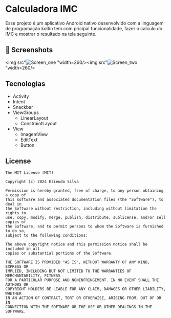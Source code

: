 # Calculadora IMC
Esse projeto é um aplicativo Android nativo desenvolvido com a linguagem de programação koltin tem com pricipal funcionalidade, fazer o calculo do IMC e mostrar o resultado na tela seguinte.


## :camera_flash: Screenshots
<!-- You can add more screenshots here if you like -->
<img src"![Screen_one](https://github.com/user-attachments/assets/ba60245f-f671-4aa6-a26c-77606e2a2db8)
"width=260/><img src"![Screen_two](https://github.com/user-attachments/assets/135d8e57-89d8-48d0-aed9-064b71164de7)
"width=260/>

## Tecnologias
- Activity
- Intent
- Snackbar
- ViewGroups
  - LinearLayout
  - ConstraintLayout
- View
  - ImagemView
  - EditText
  - Button 


## License
```
The MIT License (MIT)

Copyright (c) 2024 Elieudo Silva

Permission is hereby granted, free of charge, to any person obtaining a copy of
this software and associated documentation files (the "Software"), to deal in
the Software without restriction, including without limitation the rights to
use, copy, modify, merge, publish, distribute, sublicense, and/or sell copies of
the Software, and to permit persons to whom the Software is furnished to do so,
subject to the following conditions:

The above copyright notice and this permission notice shall be included in all
copies or substantial portions of the Software.

THE SOFTWARE IS PROVIDED "AS IS", WITHOUT WARRANTY OF ANY KIND, EXPRESS OR
IMPLIED, INCLUDING BUT NOT LIMITED TO THE WARRANTIES OF MERCHANTABILITY, FITNESS
FOR A PARTICULAR PURPOSE AND NONINFRINGEMENT. IN NO EVENT SHALL THE AUTHORS OR
COPYRIGHT HOLDERS BE LIABLE FOR ANY CLAIM, DAMAGES OR OTHER LIABILITY, WHETHER
IN AN ACTION OF CONTRACT, TORT OR OTHERWISE, ARISING FROM, OUT OF OR IN
CONNECTION WITH THE SOFTWARE OR THE USE OR OTHER DEALINGS IN THE SOFTWARE.
```
